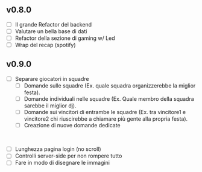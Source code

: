 ## v0.8.0
- [ ] Il grande Refactor del backend
- [ ] Valutare un bella base di dati
- [ ] Refactor della sezione di gaming w/ Led
- [ ] Wrap del recap (spotify)

## v0.9.0

- [ ] Separare giocatori in squadre
  - [ ] Domande sulle squadre (Ex. quale squadra organizzerebbe la miglior festa).
  - [ ] Domande individuali nelle squadre (Ex. Quale membro della squadra sarebbe il miglior dj).
  - [ ] Domande sui vincitori di entrambe le squadre (Ex. tra vincitore1 e vincitore2 chi riuscirebbe a chiamare più gente alla propria festa).
  - [ ] Creazione di nuove domande dedicate
</br>

- [ ] Lunghezza pagina login (no scroll)
- [ ] Controlli server-side per non rompere tutto
- [ ] Fare in modo di disegnare le immagini

